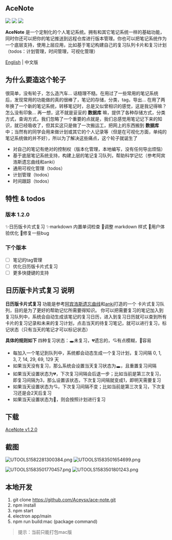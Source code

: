 ## AceNote
![](https://img.shields.io/badge/Build-pass-green.svg)
![](https://img.shields.io/badge/Platform-mac-default.svg)
![](https://img.shields.io/badge/License-MIT-blue.svg)

**AceNote** 是一个定制化的个人笔记系统。拥有和其它笔记系统一样的基础功能，同时你还可以把你的笔记推送到远程仓库进行版本管理。你也可以把笔记系统作为一个底层支持，使用上层应用，比如基于笔记构建自己的复习队列卡片和复习计划（todos：计划管理，时间管理，可视化管理）

[English](./README.md) | 中文版

## 为什么要造这个轮子
很简单，没有轮子，怎么造汽车... 话糙理不糙。在用过了一些常用的笔记系统后，发现常用的功能做的真的很棒了，笔记的存储，分类，tag，导出... 在用了两年换了一个新的笔记系统，转移笔记时，总是又似曾相识的感觉，这是我记得嘛？怎么没有印象...  再一想，这不就是妥妥的 **数据库** 嘛，提供了各种存储方式，分类方式，查询方式，我们忽略了一个重要的点就是，我们总感觉用笔记记下来的知识，就已经吸收了，但其实这只是做了一次搬运工，把网上的东西搬到 **数据库** 中；当然有的同学会用来做计划或其它的个人记录等（但是在可视化方面，单纯的笔记系统做的并不好），所以为了解决这些痛点，这个轮子就诞生了
* 对自己的笔记有绝对的控制权（版本化管理，本地编写，没有任何导出烦恼）
* 基于底层笔记系统支持，构建上层的笔记复习队列，帮助科学记忆（参考阿宾浩斯遗忘曲线和anki）
* 通用可视化管理（todos）
* 计划管理（todos）
* 时间跟踪（todos）

## 特性 & todos
### 版本 1.2.0
✨日历版卡片式复习
✨markdown 内置单词检查
💄调整 markdown 样式
🚸用户体验优化
🐛修复一些bug

### 下个版本
- [ ] 笔记的tag管理
- [ ] 优化日历版卡片式复习
- [ ] 更多快捷键的支持

## 日历版卡片式复习 说明
**日历版卡片式复习** 功能是参考[阿宾浩斯遗忘曲线](https://zh.wikipedia.org/zh-hk/%E9%81%97%E5%BF%98%E6%9B%B2%E7%BA%BF)和[anki](https://apps.ankiweb.net/)打造的一个 卡片式复习队列，目的是为了更好的帮助记忆所需要得知识。
你可以把需要复习的笔记加入到复习队列中，系统会自动生成该笔记的复习日历，进入到复习日历就可以查到所有卡片的复习记录和未来的复习计划，点击当天的待复习笔记，就可以进行复习，标记状态（只有当天的笔记才可以标记状态）

**具体的规则如下**
四种复习状态：🕳未复习，💔遗忘的，💘有点模糊，💖容易
- 每加入一个笔记到队列中，系统都会动态生成一个复习计划，复习间隔 0, 1, 3, 7, 14, 29, 69, 129 天
- 如果当天没有复习，那么系统会设置当天复习状态为🕳，且重置复习间隔
- 如果当天设置状态为💔，下次复习间隔会后退一步；比如当前是第三次复习，即复习间隔为3，那么设置该状态，下次复习间隔就变成1，即明天需要复习
- 如果当天设置状态为💘，下次复习间隔不变；比如当前是第三次复习，下次复习还是会2天后复习
- 如果当天设置状态为💖，则会按照计划进行复习


## 下载
[AceNote v1.2.0](https://github.com/Aceysx/ace-note/releases)

## 截图
![UTOOLS1582281300384.png](https://user-gold-cdn.xitu.io/2020/2/21/17067509e5d22251?w=3000&h=1874&f=png&s=433758)
![UTOOLS1583501654699.png](https://user-gold-cdn.xitu.io/2020/3/6/170b00dbec37b579?w=3000&h=1874&f=png&s=288490)

![UTOOLS1583501770457.png](https://user-gold-cdn.xitu.io/2020/3/6/170b00f82ae0bfb8?w=3000&h=1874&f=png&s=257202)
![UTOOLS1583501801243.png](https://user-gold-cdn.xitu.io/2020/3/6/170b00ffbef29dd8?w=3000&h=1874&f=png&s=749549)

## 本地开发
1. git clone https://github.com/Aceysx/ace-note.git
2. npm install
3. npm start
4. electron app/main
5. npm run build:mac (package command)

>提示：当前只能打包mac版

